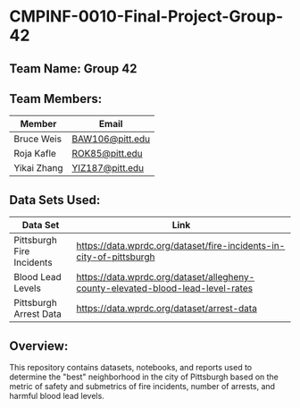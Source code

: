 # CMPINF-0010-Final-Project-Group-42

## Team Name: Group 42
## Team Members:

| Member | Email |
| ------ | ----- |
|Bruce Weis|BAW106@pitt.edu|
|Roja Kafle|ROK85@pitt.edu|
|Yikai Zhang|YIZ187@pitt.edu|

## Data Sets Used:

|Data Set|Link|
|-----|-----|
|Pittsburgh Fire Incidents|https://data.wprdc.org/dataset/fire-incidents-in-city-of-pittsburgh|
|Blood Lead Levels|https://data.wprdc.org/dataset/allegheny-county-elevated-blood-lead-level-rates|
|Pittsburgh Arrest Data|https://data.wprdc.org/dataset/arrest-data|

## Overview:

This repository contains datasets, notebooks, and reports used to determine the "best" neighborhood in the city of Pittsburgh based on the metric of safety and submetrics of fire incidents, number of arrests, and harmful blood lead levels.
